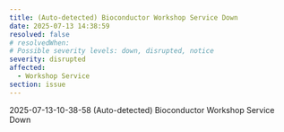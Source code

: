 ```yaml
---
title: (Auto-detected) Bioconductor Workshop Service Down
date: 2025-07-13 14:38:59
resolved: false
# resolvedWhen: 
# Possible severity levels: down, disrupted, notice
severity: disrupted
affected:
  - Workshop Service
section: issue
---
```


2025-07-13-10-38-58 (Auto-detected) Bioconductor Workshop Service Down


